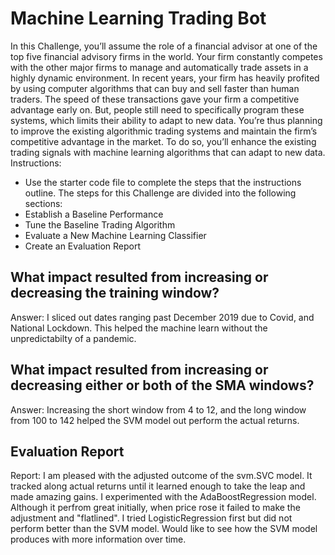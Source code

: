 # Machine Learning Trading Bot
In this Challenge, you’ll assume the role of a financial advisor at one of the top five financial advisory firms in the world. Your firm constantly competes with the other major firms to manage and automatically trade assets in a highly dynamic environment. In recent years, your firm has heavily profited by using computer algorithms that can buy and sell faster than human traders.
The speed of these transactions gave your firm a competitive advantage early on. But, people still need to specifically program these systems, which limits their ability to adapt to new data. You’re thus planning to improve the existing algorithmic trading systems and maintain the firm’s competitive advantage in the market. To do so, you’ll enhance the existing trading signals with machine learning algorithms that can adapt to new data.
Instructions:
* Use the starter code file to complete the steps that the instructions outline. The steps for this Challenge are divided into the following sections:
* Establish a Baseline Performance
* Tune the Baseline Trading Algorithm
* Evaluate a New Machine Learning Classifier
* Create an Evaluation Report
## What impact resulted from increasing or decreasing the training window?
Answer: I sliced out dates ranging past December 2019 due to Covid, and National Lockdown. This helped the machine learn without the unpredictabilty of a pandemic. 
## What impact resulted from increasing or decreasing either or both of the SMA windows?
Answer: Increasing the short window from 4 to 12, and the long window from 100 to 142 helped the SVM model out perform the actual returns.
## Evaluation Report
Report: I am pleased with the adjusted outcome of the svm.SVC model. It tracked along actual returns until it learned enough to take the leap and made amazing gains. I experimented with the AdaBoostRegression model. Although it perfrom great initially, when price rose it failed to make the adjustment and "flatlined". I tried LogisticRegression first but did not perform better than the SVM model. Would like to see how the SVM model produces with more information over time.
